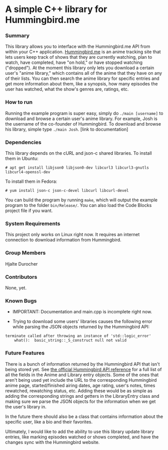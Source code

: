 # A simple C++ library for Hummingbird.me

### Summary

This library allows you to interface with the Hummingbird.me API from within your C++ application. [Hummingbird.me](https://hummingbird.me) is an anime tracking site that lets users keep track of shows that they are currently watching, plan to watch, have completed, have "on hold," or have stopped watching ("dropped"). At the moment this library only lets you download a certain user's "anime library," which contains all of the anime that they have on any of their lists. You can then search the anime library for specific entries and get more information about them, like a synopsis, how many episodes the user has watched, what the show's genres are, ratings, etc.

### How to run

Running the example program is super easy, simply do `./main [username]` to download and browse a certain user's anime library. For example, Josh is the username of the co-founder of Hummingbird. To download and browse his library, simple type `./main Josh`.
[link to documentation]

### Dependencies

This library depends on the cURL and json-c shared libraries. To install them in Ubuntu:

    # apt get install libjson0 libjson0-dev libcurl3 libcurl3-gnutls libcurl4-openssl-dev
    
To install them in Fedora:

    # yum install json-c json-c-devel libcurl libcurl-devel
    
You can build the program by running `make`, which will output the example program to the folder `bin/Release/`. You can also load the Code Blocks project file if you want.

### System Requirements

This project only works on Linux right now. It requires an internet connection to download information from Hummingbird.

### Group Members

Hjalte Durocher

### Contributors

None, yet.

### Known Bugs

* IMPORTANT: Documentation and main.cpp is incomplete right now.

* Trying to download some users' libraries causes the following error while parsing the JSON objects returned by the Hummingbird API:

```
terminate called after throwing an instance of 'std::logic_error'
    what():  basic_string::_S_construct null not valid
```
    
### Future Features

There is a bunch of information returned by the Hummingbird API that isn't being stored yet. See [the official Hummingbird API reference](https://github.com/hummingbird-me/hummingbird/wiki/API-v1-Structures) for a full list of all the fields in the Anime and Library entry objects. Some of the ones that aren't being used yet include the URL to the corresponding Hummingbird anime page, started/finished airing dates, age rating, user's notes, times rewatched, rewatching status, etc. Adding these would be as simple as adding the corresponding strings and getters in the LibraryEntry class and making sure we parse the JSON objects for the information when we get the user's library in.

In the future there should also be a class that contains information about the specific user, like a bio and their favorites.

Ultimately, I would like to add the ability to use this library update library entries, like marking episodes watched or shows completed, and have the changes sync with the Hummingbird website.
